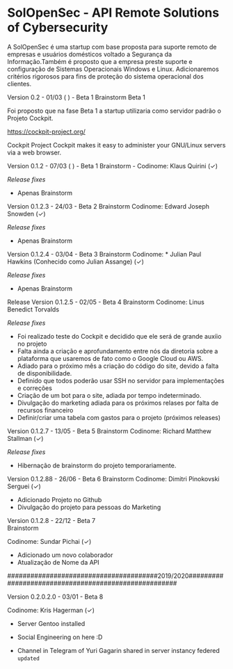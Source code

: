 # SolOpenSec - API Remote Solutions of Cybersecurity 

A SolOpenSec é uma startup com base proposta para suporte remoto de empresas e usuários domésticos voltado a Segurança da Informação.Também é proposto que a empresa preste suporte e configuração de Sistemas Operacionais Windows e Linux. Adicionaremos critérios rigorosos para fins de proteção do sistema operacional dos clientes.

Version 0.2 - 01/03 ( ) - Beta 1 Brainstorm Beta 1 

Foi proposto que na fase Beta 1 a startup utilizaria como servidor padrão o Projeto Cockpit. 


https://cockpit-project.org/

Cockpit Project 
Cockpit makes it easy to administer your GNU/Linux servers via a web browser. 

Version 0.1.2 - 07/03 ( ) - Beta 1 Brainstorm - Codinome:  Klaus Quirini  (✓) 
 
 *Release fixes*   
 - Apenas Brainstorm 


Version 0.1.2.3  - 24/03  - Beta 2 Brainstorm 
Codinome: Edward Joseph Snowden (✓) 
 
 *Release fixes*   
 - Apenas Brainstorm
 
 

Version 0.1.2.4 - 03/04  - Beta 3 Brainstorm 
Codinome: * Julian Paul Hawkins  (Conhecido como Julian Assange) (✓)

*Release fixes*   
 - Apenas Brainstorm


Release Version 0.1.2.5 - 02/05 - Beta 4  Brainstorm 
Codinome: Linus Benedict Torvalds 

*Release fixes* 

* Foi realizado teste do Cockpit e decidido que ele será de grande auxíio no projeto 
* Falta ainda a criação e aprofundamento entre nós da diretoria sobre a plataforma que usaremos de fato como o Google Cloud ou AWS. 
* Adiado para o próximo mês a criação do código do site, devido a falta de disponibilidade. 
* Definido que todos poderão usar SSH no servidor para implementações e correções 
* Criação de um bot para o site, adiada por tempo indeterminado. 
* Divulgação do marketing adiada para os próximos relases por falta de recursos financeiro
* Definir/criar uma tabela com gastos para o projeto (próximos releases) 


Version 0.1.2.7 - 13/05 - Beta 5 
Brainstorm 
Codinome:  Richard Matthew Stallman (✓)

*Release fixes* 
 - Hibernação de brainstorm do projeto temporariamente. 
 
 
 Version 0.1.2.88 - 26/06 - Beta 6 
 Brainstorm 
 Codinome: Dimitri Pinokovski Serguei (✓)
 
 - Adicionado Projeto no Github 
 - Divulgação do projeto para pessoas do Marketing
 
 Version 0.1.2.8 - 22/12 - Beta 7  
 Brainstorm
  
 Codinome: Sundar Pichai (✓) 
 
  - Adicionado um novo colaborador 
  - Atualização de Nome da API 
  
  #######################################2019/2020#####################################################

Version 0.2.0.2.0 - 03/01 - Beta 8 

Codinome: Kris Hagerman (✓) 

- Server Gentoo installed 

* Social Engineering on here :D 


- Channel in Telegram of Yuri Gagarin shared in server instancy federed 
<code>updated</code>


